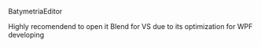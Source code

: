 BatymetriaEditor

Highly recomendend to open it Blend for VS due to its optimization for WPF developing
